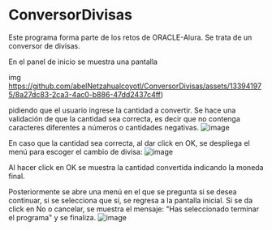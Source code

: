 # ConversorDivisas

Este programa forma parte de los retos de ORACLE-Alura.
Se trata de un conversor de divisas.

En el panel de inicio se muestra una pantalla 

img https://github.com/abelNetzahualcoyotl/ConversorDivisas/assets/133941975/8a27dc83-2ca3-4ac0-b886-47dd2437c4ff)



pidiendo que el usuario ingrese la cantidad a convertir. Se hace una validación de que la cantidad sea correcta, es decir que no contenga caracteres diferentes a números o cantidades negativas.
![image](https://github.com/abelNetzahualcoyotl/ConversorDivisas/assets/133941975/899846db-2753-4e0d-9fbe-48ea9d6f58a3)

En caso que la cantidad sea correcta, al dar click en OK, se despliega el menú para escoger el cambio de divisa:
![image](https://github.com/abelNetzahualcoyotl/ConversorDivisas/assets/133941975/2de6069e-f46c-48e8-abd3-889121ccb2c1)

Al hacer click en OK se muestra la cantidad convertida indicando la moneda final.


Posteriormente  se abre una menú en el que se pregunta si se desea continuar,  si se selecciona que sí, se regresa a la pantalla inicial. Si se da click en No o cancelar, se muestra el mensaje: "Has seleccionado terminar el programa" y se finaliza.
![image](https://github.com/abelNetzahualcoyotl/ConversorDivisas/assets/133941975/1faa4291-0e9a-488d-bab1-f9711a50c6a4)





